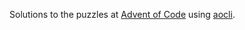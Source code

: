 Solutions to the puzzles at [Advent of Code](https://adventofcode.com) using [aocli](https://github.com/scjqt/aocli).